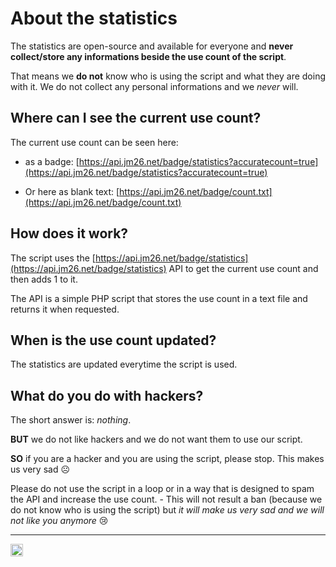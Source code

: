 # About the statistics

The statistics are open-source and available for everyone and **never collect/store any informations beside the use count of the script**.

That means we **do not** know who is using the script and what they are doing with it. We do not collect any personal informations and we *never* will.

## Where can I see the current use count?

The current use count can be seen here:

- as a badge: [https://api.jm26.net/badge/statistics?accuratecount=true](https://api.jm26.net/badge/statistics?accuratecount=true)

- Or here as blank text: [https://api.jm26.net/badge/count.txt](https://api.jm26.net/badge/count.txt)

## How does it work?

The script uses the [https://api.jm26.net/badge/statistics](https://api.jm26.net/badge/statistics) API to get the current use count and then adds 1 to it.

The API is a simple PHP script that stores the use count in a text file and returns it when requested.

## When is the use count updated?

The statistics are updated everytime the script is used.

## What do you do with hackers?

The short answer is: *nothing*.

**BUT** we do not like hackers and we do not want them to use our script.

**SO** if you are a hacker and you are using the script, please stop. This makes us very sad ☹️

Please do not use the script in a loop or in a way that is designed to spam the API and increase the use count. - This will not result a ban (because we do not know who is using the script) but *it will make us very sad and we will not like you anymore* 😢

***
<img src="https://test.jm26.net/api/php-badges-views" height="20px" >
